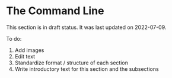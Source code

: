 # The Command Line

This section is in draft status.
It was last updated on 2022-07-09.

To do:

1. Add images
1. Edit text
1. Standardize format / structure of each section
1. Write introductory text for this section and the subsections

